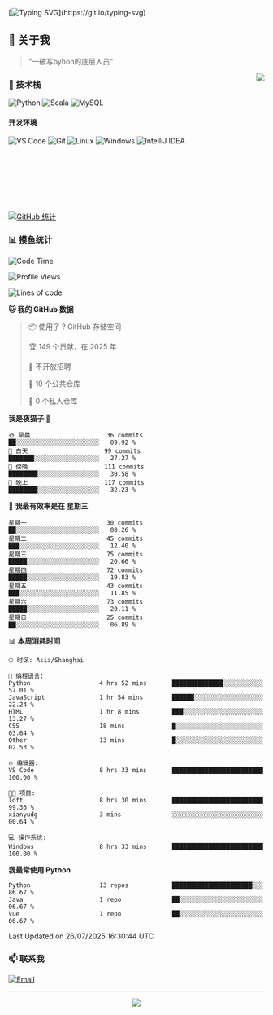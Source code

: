 [![Typing SVG](https://readme-typing-svg.herokuapp.com?font=Fira+Code&pause=1000&color=36BCF7&random=false&width=435&lines=print(%22Hello%2C+World!%22);%23+Welcome+to+my+code+space+%F0%9F%90%8D)](https://git.io/typing-svg)

## 🌟 关于我

> "一破写pyhon的底层人员"

<img align="right" src="https://github-readme-stats.vercel.app/api/top-langs/?username=huanxin996&theme=tokyonight" />

### 🎯 技术栈

![Python](https://img.shields.io/badge/Python-Expert-3776AB?style=for-the-badge&logo=python&logoColor=white)
![Scala](https://img.shields.io/badge/Scala-Expert-DC322F?style=for-the-badge&logo=scala&logoColor=white)
![MySQL](https://img.shields.io/badge/MySQL-Expert-4479A1?style=for-the-badge&logo=mysql&logoColor=white)

#### 开发环境

![VS Code](https://img.shields.io/badge/VS_Code-007ACC?style=for-the-badge&logo=visual-studio-code&logoColor=white)
![Git](https://img.shields.io/badge/Git-F05032?style=for-the-badge&logo=git&logoColor=white)
![Linux](https://img.shields.io/badge/Linux-FCC624?style=for-the-badge&logo=linux&logoColor=black)
![Windows](https://img.shields.io/badge/Windows_11-0078D4?style=for-the-badge&logo=windows11&logoColor=white)
![IntelliJ IDEA](https://img.shields.io/badge/IntelliJ_IDEA-000000?style=for-the-badge&logo=intellij-idea&logoColor=white)

<br/><br/><br/><br/><br/><br/>

  
[![GitHub 统计](https://github-readme-stats.vercel.app/api?username=huanxin996&show_icons=true&theme=tokyonight)](https://github.com/huanxin996)

### 📊 摸鱼统计

<!--START_SECTION:waka-->
![Code Time](http://img.shields.io/badge/Code%20Time-265%20hrs%2033%20mins-blue)

![Profile Views](http://img.shields.io/badge/%E4%B8%AA%E4%BA%BA%E8%B5%84%E6%96%99%E8%A7%82%E7%9C%8B%E6%AC%A1%E6%95%B0-0-blue)

![Lines of code](https://img.shields.io/badge/%E4%BB%8E%E3%80%8CHello%20World%E3%80%8D%E8%B5%B7%E6%88%91%E5%B7%B2%E7%BB%8F%E5%86%99%E4%BA%86-2.5%20million%20%E8%A1%8C%E4%BB%A3%E7%A0%81-blue)

**🐱 我的 GitHub 数据** 

> 📦  使用了 ? GitHub 存储空间 
 > 
> 🏆 149 个贡献，在 2025 年
 > 
> 🚫 不开放招聘
 > 
> 📜 10 个公共仓库 
 > 
> 🔑 0 个私人仓库 
 > 
**我是夜猫子 🦉** 

```text
🌞 早晨                     36 commits          ██░░░░░░░░░░░░░░░░░░░░░░░   09.92 % 
🌆 白天                     99 commits          ███████░░░░░░░░░░░░░░░░░░   27.27 % 
🌃 傍晚                     111 commits         ████████░░░░░░░░░░░░░░░░░   30.58 % 
🌙 晚上                     117 commits         ████████░░░░░░░░░░░░░░░░░   32.23 % 
```
📅 **我最有效率是在 星期三** 

```text
星期一                      30 commits          ██░░░░░░░░░░░░░░░░░░░░░░░   08.26 % 
星期二                      45 commits          ███░░░░░░░░░░░░░░░░░░░░░░   12.40 % 
星期三                      75 commits          █████░░░░░░░░░░░░░░░░░░░░   20.66 % 
星期四                      72 commits          █████░░░░░░░░░░░░░░░░░░░░   19.83 % 
星期五                      43 commits          ███░░░░░░░░░░░░░░░░░░░░░░   11.85 % 
星期六                      73 commits          █████░░░░░░░░░░░░░░░░░░░░   20.11 % 
星期日                      25 commits          ██░░░░░░░░░░░░░░░░░░░░░░░   06.89 % 
```


📊 **本周消耗时间** 

```text
🕑︎ 时区: Asia/Shanghai

💬 编程语言: 
Python                   4 hrs 52 mins       ██████████████░░░░░░░░░░░   57.01 % 
JavaScript               1 hr 54 mins        ██████░░░░░░░░░░░░░░░░░░░   22.24 % 
HTML                     1 hr 8 mins         ███░░░░░░░░░░░░░░░░░░░░░░   13.27 % 
CSS                      18 mins             █░░░░░░░░░░░░░░░░░░░░░░░░   03.64 % 
Other                    13 mins             █░░░░░░░░░░░░░░░░░░░░░░░░   02.53 % 

🔥 编辑器: 
VS Code                  8 hrs 33 mins       █████████████████████████   100.00 % 

🐱‍💻 项目: 
loft                     8 hrs 30 mins       █████████████████████████   99.36 % 
xianyudg                 3 mins              ░░░░░░░░░░░░░░░░░░░░░░░░░   00.64 % 

💻 操作系统: 
Windows                  8 hrs 33 mins       █████████████████████████   100.00 % 
```

**我最常使用 Python** 

```text
Python                   13 repos            ██████████████████████░░░   86.67 % 
Java                     1 repo              ██░░░░░░░░░░░░░░░░░░░░░░░   06.67 % 
Vue                      1 repo              ██░░░░░░░░░░░░░░░░░░░░░░░   06.67 % 
```




 Last Updated on 26/07/2025 16:30:44 UTC
<!--END_SECTION:waka-->

### 📫 联系我

[![Email](https://img.shields.io/badge/Email-D14836?style=for-the-badge&logo=gmail&logoColor=white)](mailto:mc.xiaolang@Foxmail.com)

---

<p align="center">
  <img src="https://profile-counter.glitch.me/huanxin996/count.svg" />
</p>